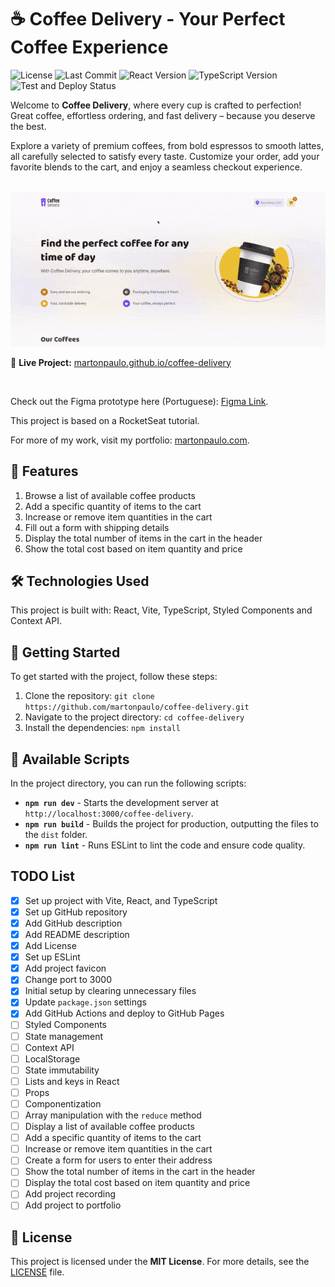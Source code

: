 # ☕ Coffee Delivery - Your Perfect Coffee Experience

![License](https://img.shields.io/github/license/martonpaulo/coffee-delivery) ![Last Commit](https://img.shields.io/github/last-commit/martonpaulo/coffee-delivery) ![React Version](https://img.shields.io/github/package-json/dependency-version/martonpaulo/coffee-delivery/react) ![TypeScript Version](https://img.shields.io/github/package-json/dependency-version/martonpaulo/coffee-delivery/dev/typescript) ![Test and Deploy Status](https://github.com/martonpaulo/coffee-delivery/actions/workflows/deploy.yml/badge.svg)

Welcome to **Coffee Delivery**, where every cup is crafted to perfection! Great coffee, effortless ordering, and fast delivery – because you deserve the best.

Explore a variety of premium coffees, from bold espressos to smooth lattes, all carefully selected to satisfy every taste. Customize your order, add your favorite blends to the cart, and enjoy a seamless checkout experience.

<br />

<img alt="Recording of live application" src="public/uploads/recording.gif" />

🔗 **Live Project:** [martonpaulo.github.io/coffee-delivery](https://martonpaulo.github.io/coffee-delivery)

<br />

Check out the Figma prototype here (Portuguese): [Figma Link](https://www.figma.com/design/6PVgXuZRHmlkpMQp6z0V7L/Coffee-Delivery?node-id=0-1&t=FlCpcOetQoX21a55-1).

This project is based on a RocketSeat tutorial.

For more of my work, visit my portfolio: [martonpaulo.com](https://martonpaulo.com).

## 🔧 Features

1. Browse a list of available coffee products
2. Add a specific quantity of items to the cart
3. Increase or remove item quantities in the cart
4. Fill out a form with shipping details
5. Display the total number of items in the cart in the header
6. Show the total cost based on item quantity and price

## 🛠️ Technologies Used

This project is built with: React, Vite, TypeScript, Styled Components and Context API.

## 🚀 Getting Started

To get started with the project, follow these steps:

1. Clone the repository: `git clone https://github.com/martonpaulo/coffee-delivery.git`
2. Navigate to the project directory: `cd coffee-delivery`
3. Install the dependencies: `npm install`

## 📜 Available Scripts

In the project directory, you can run the following scripts:

- **`npm run dev`** - Starts the development server at `http://localhost:3000/coffee-delivery`.
- **`npm run build`** - Builds the project for production, outputting the files to the `dist` folder.
- **`npm run lint`** - Runs ESLint to lint the code and ensure code quality.

## TODO List

- [x] Set up project with Vite, React, and TypeScript
- [x] Set up GitHub repository
- [x] Add GitHub description
- [x] Add README description
- [x] Add License
- [x] Set up ESLint
- [x] Add project favicon
- [x] Change port to 3000
- [x] Initial setup by clearing unnecessary files
- [x] Update `package.json` settings
- [x] Add GitHub Actions and deploy to GitHub Pages
- [ ] Styled Components
- [ ] State management
- [ ] Context API
- [ ] LocalStorage
- [ ] State immutability
- [ ] Lists and keys in React
- [ ] Props
- [ ] Componentization
- [ ] Array manipulation with the `reduce` method
- [ ] Display a list of available coffee products
- [ ] Add a specific quantity of items to the cart
- [ ] Increase or remove item quantities in the cart
- [ ] Create a form for users to enter their address
- [ ] Show the total number of items in the cart in the header
- [ ] Display the total cost based on item quantity and price
- [ ] Add project recording
- [ ] Add project to portfolio

## 📄 License

This project is licensed under the **MIT License**. For more details, see the [LICENSE](LICENSE) file.
